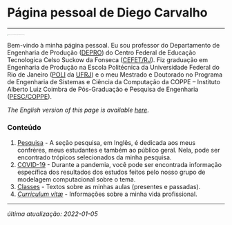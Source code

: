 # Página pessoal de Diego Carvalho

---

<img src="http://diegocarvalho.org/logbook/144990ae105c40666baa32bfe98eaa97.jpg" alt="62008924_10157424946287728_8205195673641943040_o" style="zoom:10%;" />

Bem-vindo à minha página pessoal. Eu sou professor do Departamento de Engenharia de Produção ([DEPRO](http://depro.cefet-rj.br/)) do Centro Federal de Educação Tecnologica Celso Suckow da Fonseca ([CEFET/RJ](http://www.cefet-rj.br/)). Fiz graduação em Engenharia de Produção na Escola Politécnica da Universidade Federal do Rio de Janeiro ([POLI](http://www.poli.ufrj.br/) da [UFRJ](http://www.ufrj.br/)) e o meu Mestrado e Doutorado no Programa de Engenharia de Sistemas e Ciência da Computação da COPPE – Instituto Alberto Luiz Coimbra de Pós-Graduação e Pesquisa de Engenharia ([PESC/COPPE](http://www.cos.ufrj.br/)).

*The English version of this page is available [here](https://www.diegocarvalho.org/index-en.html)*.

### Conteúdo

1. [Pesquisa](https://www.diegocarvalho.org/research.html) - A seção pesquisa, em Inglês, é dedicada aos meus confrères, meus estudantes e também ao público geral. Nela, pode ser encontrado trópicos selecionados da minha pesquisa.
2. [COVID-19](https://www.diegocarvalho.org/covid.html) - Durante a pandemia, você pode ser encontrada informação específica dos resultados dos estudos feitos pelo nosso grupo de modelagem computacional sobre o tema.
3. [Classes](https://www.diegocarvalho.org/lectures.html) - Textos sobre as minhas aulas (presentes e passadas).
4. [*Curriculum vitæ*](https://www.diegocarvalho.org/resume.html) - Informações sobre a minha vida profissional.

---

*última atualização: 2022-01-05*